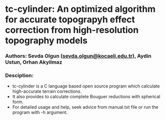 # tc-cylinder: An optimized algorithm for accurate topograpyh effect correction from high-resolution topography models

### Authors: Sevda Olgun (sevda.olgun@kocaeli.edu.tr), Aydin Ustun, Orhan Akyilmaz 

### Desciption:
- tc-cylinder is a C language based open source program which calculate high-accurate terrain corrections.
- It also provides to calculate complete Bouguer reductions with spherical form.
- For detailed usage and help, seek advice from manual.txt file or run the program with -h argument.

